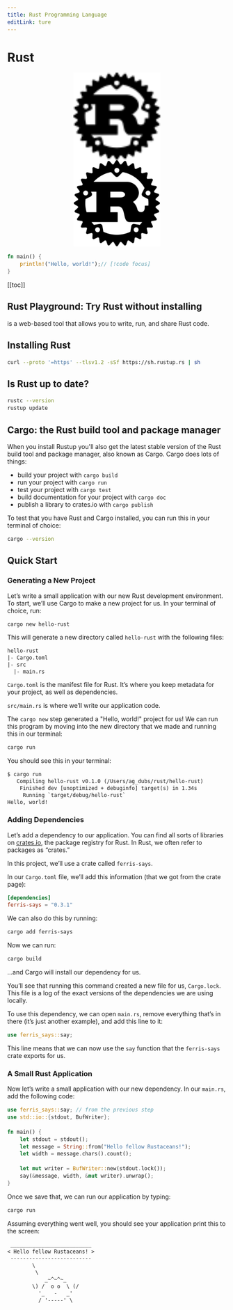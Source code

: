 ```yaml
---
title: Rust Programming Language
editLink: ture
---
```


<script setup>
import { watch } from "vue";
import { useData } from 'vitepress'

const { isDark } = useData()
watch(
  isDark,
  (newValue) => {
    const link = document.querySelector("link[rel='icon']");
    if (link) {
      link.href = newValue
        ? "./Rust_programming_language_white_logo.svg"
        : "./Rust_programming_language_black_logo.svg";
    }
  },
  { immediate: true }
);
</script>

# Rust

<img
    v-if="isDark"
    src="./Rust_programming_language_white_logo.svg"
    alt="Rust Logo - White"
    style="width: 200px; display: block; margin: 0 auto;"
/>
<img
    v-else
    src="./Rust_programming_language_black_logo.svg"
    alt="Rust Logo - Black"
    style="width: 200px; display: block; margin: 0 auto;"
/>

```rust
fn main() {
    println!("Hello, world!");// [!code focus]
}
```

[[toc]]

## Rust Playground: Try Rust without installing

<Mention text="Rust Playground" href="https://play.rust-lang.org/" from="rust-lang" /> is a web-based tool that allows you to write, run, and share Rust code.

## Installing Rust

```bash
curl --proto '=https' --tlsv1.2 -sSf https://sh.rustup.rs | sh
```

## Is Rust up to date?

```bash
rustc --version
rustup update
```

## Cargo: the Rust build tool and package manager

When you install Rustup you'll also get the latest stable version of the Rust build tool and package manager, also known as Cargo. Cargo does lots of things:

- build your project with `cargo build`
- run your project with `cargo run`
- test your project with `cargo test`
- build documentation for your project with `cargo doc`
- publish a library to crates.io with `cargo publish`

To test that you have Rust and Cargo installed, you can run this in your terminal of choice:

```bash
cargo --version
```

## Quick Start

### Generating a New Project

Let’s write a small application with our new Rust development environment. To start, we’ll use Cargo to make a new project for us. In your terminal of choice, run:

```bash
cargo new hello-rust
```

This will generate a new directory called `hello-rust` with the following files:

```
hello-rust
|- Cargo.toml
|- src
  |- main.rs
```

`Cargo.toml` is the manifest file for Rust. It’s where you keep metadata for your project, as well as dependencies.

`src/main.rs` is where we’ll write our application code.

The `cargo new` step generated a "Hello, world!" project for us! We can run this program by moving into the new directory that we made and running this in our terminal:

```bash
cargo run
```

You should see this in your terminal:

```text
$ cargo run
   Compiling hello-rust v0.1.0 (/Users/ag_dubs/rust/hello-rust)
    Finished dev [unoptimized + debuginfo] target(s) in 1.34s
     Running `target/debug/hello-rust`
Hello, world!
```

### Adding Dependencies

Let’s add a dependency to our application. You can find all sorts of libraries on [crates.io](https://crates.io), the package registry for Rust. In Rust, we often refer to packages as “crates.”

In this project, we’ll use a crate called `ferris-says`.

In our `Cargo.toml` file, we’ll add this information (that we got from the crate page):

```toml
[dependencies]
ferris-says = "0.3.1"
```

We can also do this by running:

```bash
cargo add ferris-says
```

Now we can run:

```bash
cargo build
```

...and Cargo will install our dependency for us.

You’ll see that running this command created a new file for us, `Cargo.lock`. This file is a log of the exact versions of the dependencies we are using locally.

To use this dependency, we can open `main.rs`, remove everything that’s in there (it’s just another example), and add this line to it:

```rust
use ferris_says::say;
```

This line means that we can now use the `say` function that the `ferris-says` crate exports for us.

### A Small Rust Application

Now let’s write a small application with our new dependency. In our `main.rs`, add the following code:

```rust
use ferris_says::say; // from the previous step
use std::io::{stdout, BufWriter};

fn main() {
    let stdout = stdout();
    let message = String::from("Hello fellow Rustaceans!");
    let width = message.chars().count();

    let mut writer = BufWriter::new(stdout.lock());
    say(&message, width, &mut writer).unwrap();
}
```

Once we save that, we can run our application by typing:

```bash
cargo run
```

Assuming everything went well, you should see your application print this to the screen:

```text
 __________________________
< Hello fellow Rustaceans! >
 --------------------------
        \
         \
            _~^~^~_
        \) /  o o  \ (/
          '_   -   _'
          / '-----' \
```
